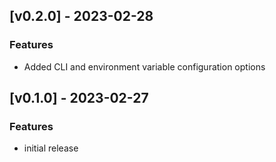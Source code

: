 <a name="v0.2.0"></a>
## [v0.2.0] - 2023-02-28
### Features
- Added CLI and environment variable configuration options

<a name="v0.1.0"></a>
## [v0.1.0] - 2023-02-27
### Features
- initial release
